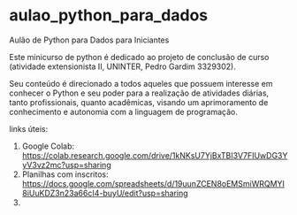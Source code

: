 # aulao_python_para_dados
Aulão de Python para Dados para Iniciantes

Este minicurso de python é dedicado ao projeto de conclusão de curso (atividade extensionista II, UNINTER, Pedro Gardim 3329302).

Seu conteúdo é direcionado a todos aqueles que possuem interesse em conhecer o Python e seu poder para a realização de atividades diárias, tanto profissionais, quanto acadêmicas, visando um
aprimoramento de conhecimento e autonomia com a linguagem de programação.

links úteis:
1. Google Colab: https://colab.research.google.com/drive/1kNKsU7YjBxTBI3V7FIUwDG3YyV3vz2mc?usp=sharing
2. Planilhas com inscritos: https://docs.google.com/spreadsheets/d/19uunZCEN8oEMSmiWRQMYI8iUuKDZ3n23a66cI4-buyU/edit?usp=sharing
3. 
